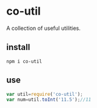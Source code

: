 # co-util
A collection of useful utilities.
## install
```git
npm i co-util
```
## use
```js
var util=require('co-util');
var num=util.toInt('11.5');//11
```

